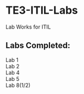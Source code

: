 # TE3-ITIL-Labs
Lab Works for ITIL
## Labs Completed:
Lab 1<br/>
Lab 2<br/>
Lab 4<br/>
Lab 5<br/>
Lab 8(1/2)
